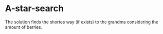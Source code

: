 # A-star-search
The solution finds the shortes way (if exists) to the grandma considering the amount of berries.
